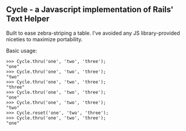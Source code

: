 ## Cycle - a Javascript implementation of Rails' Text Helper

Built to ease zebra-striping a table. I've avoided any JS library-provided niceties to maximize portability.

Basic usage:

    >>> Cycle.thru('one', 'two', 'three');
    "one"
    >>> Cycle.thru('one', 'two', 'three');
    "two"
    >>> Cycle.thru('one', 'two', 'three');
    "three"
    >>> Cycle.thru('one', 'two', 'three');
    "one"
    >>> Cycle.thru('one', 'two', 'three');
    "two"
    >>> Cycle.reset('one', 'two', 'three');
    >>> Cycle.thru('one', 'two', 'three');
    "one"